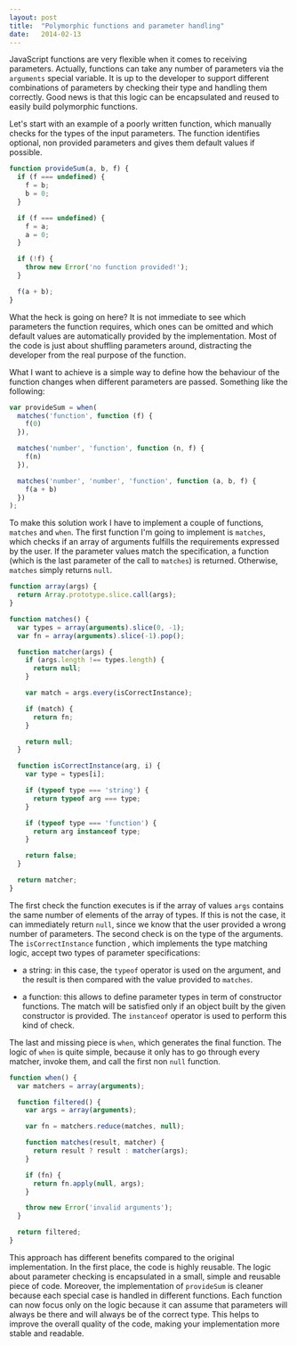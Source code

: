 ```yaml
---
layout: post
title:  "Polymorphic functions and parameter handling"
date:   2014-02-13
---
```


JavaScript functions are very flexible when it comes to receiving parameters.
Actually, functions can take any number of parameters via the `arguments`
special variable. It is up to the developer to support different combinations of
parameters by checking their type and handling them correctly. Good news is that
this logic can be encapsulated and reused to easily build polymorphic functions.

Let's start with an example of a poorly written function, which manually checks
for the types of the input parameters. The function identifies optional, non
provided parameters and gives them default values if possible.

```js
function provideSum(a, b, f) {
  if (f === undefined) {
    f = b;
    b = 0;
  }

  if (f === undefined) {
    f = a;
    a = 0;
  }

  if (!f) {
    throw new Error('no function provided!');
  }

  f(a + b);
}
```

What the heck is going on here? It is not immediate to see which parameters the
function requires, which ones can be omitted and which default values are
automatically provided by the implementation. Most of the code is just about
shuffling parameters around, distracting the developer from the real purpose of
the function.

What I want to achieve is a simple way to define how the behaviour of the
function changes when different parameters are passed. Something like the
following:

```js
var provideSum = when(
  matches('function', function (f) {
    f(0)
  }),

  matches('number', 'function', function (n, f) {
    f(n)
  }),

  matches('number', 'number', 'function', function (a, b, f) {
    f(a + b)
  })
);
```

To make this solution work I have to implement a couple of functions, `matches`
and `when`. The first function I'm going to implement is `matches`, which checks
if an array of arguments fulfills the requirements expressed by the user. If the
parameter values match the specification, a function (which is the last
parameter of the call to `matches`) is returned. Otherwise, `matches` simply
returns `null`.

```js
function array(args) {
  return Array.prototype.slice.call(args);
}

function matches() {
  var types = array(arguments).slice(0, -1);
  var fn = array(arguments).slice(-1).pop();

  function matcher(args) {
    if (args.length !== types.length) {
      return null;
    }

    var match = args.every(isCorrectInstance);

    if (match) {
      return fn;
    }

    return null;
  }

  function isCorrectInstance(arg, i) {
    var type = types[i];

    if (typeof type === 'string') {
      return typeof arg === type;
    }

    if (typeof type === 'function') {
      return arg instanceof type;
    }

    return false;
  }

  return matcher;
}
```

The first check the function executes is if the array of values `args` contains
the same number of elements of the array of types. If this is not the case, it
can immediately return `null`, since we know that the user provided a wrong
number of parameters. The second check is on the type of the arguments. The
`isCorrectInstance` function , which implements the type matching logic, accept
two types of parameter specifications:

- a string: in this case, the `typeof` operator is used on the argument, and the
  result is then compared with the value provided to `matches`.

- a function: this allows to define parameter types in term of constructor
  functions. The match will be satisfied only if an object built by the given
  constructor is provided. The `instanceof` operator is used to perform this
  kind of check.

The last and missing piece is `when`, which generates the final function. The
logic of `when` is quite simple, because it only has to go through every
matcher, invoke them, and call the first non `null` function.

```js
function when() {
  var matchers = array(arguments);

  function filtered() {
    var args = array(arguments);

    var fn = matchers.reduce(matches, null);

    function matches(result, matcher) {
      return result ? result : matcher(args);
    }

    if (fn) {
      return fn.apply(null, args);
    }

    throw new Error('invalid arguments');
  }

  return filtered;
}
```

This approach has different benefits compared to the original implementation. In
the first place, the  code is highly reusable. The logic about parameter
checking is encapsulated in a small, simple and reusable piece of code.
Moreover, the implementation of `provideSum` is cleaner because each special
case is handled in different functions. Each function can now focus only on the
logic because it can assume that parameters will always be there and will always
be of the correct type. This helps to improve the overall quality of the code,
making your implementation more stable and readable.
